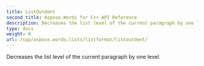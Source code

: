 ```yaml
---
title: ListOutdent
second_title: Aspose.Words for C++ API Reference
description: Decreases the list level of the current paragraph by one level. 
type: docs
weight: 0
url: /cpp/aspose.words.lists/listformat/listoutdent/
---
```


Decreases the list level of the current paragraph by one level. 

